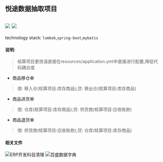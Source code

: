 ## 悦途数据抽取项目
![](https://img.shields.io/badge/JDK-1.8-green.svg)
![](https://img.shields.io/badge/release-1.0-blue.svg)
---
technology stack: <code>lombok</code>,<code>spring-boot</code>,<code>mybatis</code>
#### 说明: 
> 结算项目更改请直接在resources/application.yml中直接进行配置,降低代码耦合度

- 商品移仓单
> 借: 移入仓(核算项目:库存商品);贷: 移出仓(核算项目:库存商品)

- 商品进货单
> 借: 仓库(核算项目:库存商品);贷: 供货商(核算项目:应收账款)

- 商品退货单
> 借: 供货商(核算项目:应收账款);贷: 仓库(核算项目:库存商品)

#### 相关文件
![ERP开发科目清理](http://t.cn/AiQSS7k0)
![百盛数据字典](http://t.cn/AiQSoLTt)

